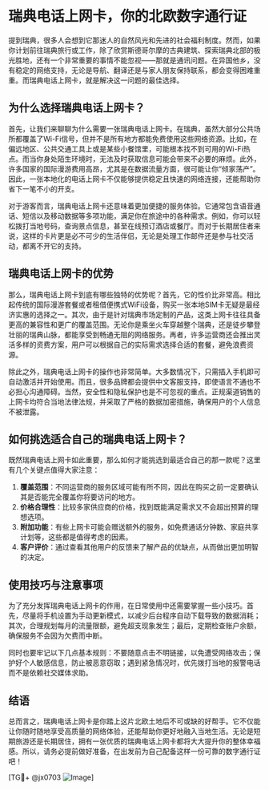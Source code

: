 # 瑞典电话上网卡，你的北欧数字通行证

提到瑞典，很多人会想到它那迷人的自然风光和先进的社会福利制度。然而，如果你计划前往瑞典旅行或工作，除了欣赏斯德哥尔摩的古典建筑、探索瑞典北部的极光胜地，还有一个非常重要的事情不能忽视——那就是通讯问题。在异国他乡，没有稳定的网络支持，无论是导航、翻译还是与家人朋友保持联系，都会变得困难重重。而瑞典电话上网卡，就是解决这一问题的最佳选择。

## 为什么选择瑞典电话上网卡？

首先，让我们来聊聊为什么需要一张瑞典电话上网卡。在瑞典，虽然大部分公共场所都覆盖了Wi-Fi信号，但并不是所有地方都能免费使用这些网络资源。比如，在偏远地区、公共交通工具上或是某些小餐馆里，可能根本找不到可用的Wi-Fi热点。而当你身处陌生环境时，无法及时获取信息可能会带来不必要的麻烦。此外，许多国家的国际漫游费用高昂，尤其是在数据流量方面，很可能让你“倾家荡产”。因此，一张本地化的电话上网卡不仅能够提供稳定且快速的网络连接，还能帮助你省下一笔不小的开支。

对于游客而言，瑞典电话上网卡还意味着更加便捷的服务体验。它通常包含语音通话、短信以及移动数据等多项功能，满足你在旅途中的各种需求。例如，你可以轻松拨打当地号码，查询景点信息，甚至在线预订酒店或餐厅。而对于长期居住者来说，这样的卡片更是必不可少的生活伴侣，无论是处理工作邮件还是参与社交活动，都离不开它的支持。

## 瑞典电话上网卡的优势

那么，瑞典电话上网卡到底有哪些独特的优势呢？首先，它的性价比非常高。相比起传统的国际漫游套餐或者租借便携式WiFi设备，购买一张本地SIM卡无疑是最经济实惠的选择之一。其次，由于是针对瑞典市场定制的产品，这类上网卡往往具备更高的兼容性和更广的覆盖范围。无论你是乘坐火车穿越整个瑞典，还是徒步攀登壮丽的瑞典山脉，都能享受到畅通无阻的网络服务。再者，许多运营商还会推出灵活多样的资费方案，用户可以根据自己的实际需求选择合适的套餐，避免浪费资源。

除此之外，瑞典电话上网卡的操作也非常简单。大多数情况下，只需插入手机即可自动激活并开始使用。而且，很多品牌都会提供中文客服支持，即使语言不通也不必担心沟通障碍。当然，安全性和隐私保护也是不可忽视的重点。正规渠道销售的上网卡均符合当地法律法规，并采取了严格的数据加密措施，确保用户的个人信息不被泄露。

## 如何挑选适合自己的瑞典电话上网卡？

既然瑞典电话上网卡如此重要，那么如何才能挑选到最适合自己的那一款呢？这里有几个关键点值得大家注意：

1. **覆盖范围**：不同运营商的服务区域可能有所不同，因此在购买之前一定要确认其是否能完全覆盖你将要访问的地方。
2. **价格合理性**：比较多家供应商的价格，找到既能满足需求又不会超出预算的理想选项。
3. **附加功能**：有些上网卡可能会赠送额外的服务，如免费通话分钟数、家庭共享计划等，这些都是值得考虑的因素。
4. **客户评价**：通过查看其他用户的反馈来了解产品的优缺点，从而做出更加明智的决定。

## 使用技巧与注意事项

为了充分发挥瑞典电话上网卡的作用，在日常使用中还需要掌握一些小技巧。首先，尽量将手机设置为手动更新模式，以减少后台程序自动下载导致的数据消耗；其次，合理规划每月的流量限额，避免超支现象发生；最后，定期检查账户余额，确保服务不会因为欠费而中断。

同时也要牢记以下几点基本规则：不要随意点击不明链接，以免遭受网络攻击；保护好个人敏感信息，防止被恶意窃取；遇到紧急情况时，优先拨打当地的报警电话而不是依赖社交媒体求助。

## 结语

总而言之，瑞典电话上网卡是你踏上这片北欧土地后不可或缺的好帮手。它不仅能让你随时随地享受高质量的网络体验，还能帮助你更好地融入当地生活。无论是短期旅游还是长期居住，拥有一张优质的瑞典电话上网卡都将大大提升你的整体幸福感。所以，请务必提前做好准备，在出发前为自己配备这样一份可靠的数字通行证吧！

[TG💪+ @jx0703 ![Image](https://github.com/user-attachments/assets/dbca1d08-cadb-493c-b0ec-ad6f7a83f270)]
